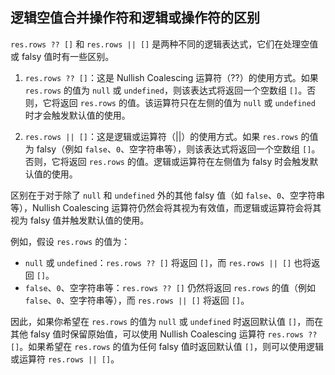## 逻辑空值合并操作符和逻辑或操作符的区别

`res.rows ?? []` 和 `res.rows || []` 是两种不同的逻辑表达式，它们在处理空值或 falsy 值时有一些区别。

1.  `res.rows ?? []`：这是 Nullish Coalescing 运算符（??）的使用方式。如果 `res.rows` 的值为 `null` 或 `undefined`，则该表达式将返回一个空数组 `[]`。否则，它将返回 `res.rows` 的值。该运算符只在左侧的值为 `null` 或 `undefined` 时才会触发默认值的使用。

2.  `res.rows || []`：这是逻辑或运算符（||）的使用方式。如果 `res.rows` 的值为 falsy（例如 `false`、`0`、空字符串等），则该表达式将返回一个空数组 `[]`。否则，它将返回 `res.rows` 的值。逻辑或运算符在左侧值为 falsy 时会触发默认值的使用。

区别在于对于除了 `null` 和 `undefined` 外的其他 falsy 值（如 `false`、`0`、空字符串等），Nullish Coalescing 运算符仍然会将其视为有效值，而逻辑或运算符会将其视为 falsy 值并触发默认值的使用。

例如，假设 `res.rows` 的值为：

- `null` 或 `undefined`：`res.rows ?? []` 将返回 `[]`，而 `res.rows || []` 也将返回 `[]`。
- `false`、`0`、空字符串等：`res.rows ?? []` 仍然将返回 `res.rows` 的值（例如 `false`、`0`、空字符串等），而 `res.rows || []` 将返回 `[]`。

因此，如果你希望在 `res.rows` 的值为 `null` 或 `undefined` 时返回默认值 `[]`，而在其他 falsy 值时保留原始值，可以使用 Nullish Coalescing 运算符 `res.rows ?? []`。如果希望在 `res.rows` 的值为任何 falsy 值时返回默认值 `[]`，则可以使用逻辑或运算符 `res.rows || []`。
